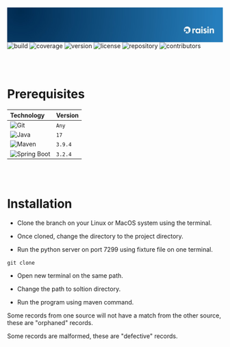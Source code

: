 <br />
<div>
  <a href="https://github.com/othneildrew/Best-README-Template">
    <img  style="float: right;"  src="src/main/resources/join_raisin_linkedIn.jpeg" alt="Logo" top="0" left="0">
  </a>
</div>

<!------------------------------------------------------------------------------------------------------------------------>

<br/>

![build](https://img.shields.io/badge/build-passing-blue)
![coverage](https://img.shields.io/badge/coverage-100-bright_green)
![version](https://img.shields.io/badge/version-1.0-navy)
![license](https://img.shields.io/badge/license-none-beige)
![repository](https://img.shields.io/badge/repository-private-brown)
![contributors](https://img.shields.io/badge/contributors-1-chocolate)

<br/>

<!------------------------------------------------------------------------------------------------------------------------>

<br/>

# Prerequisites

| Technology                               | Version |
| :---                                     | :---    |
| ![Git][git]                              | `Any`   |
| ![Java][java]                            |   `17`  |
| ![Maven][apache-maven]                   | `3.9.4` |
| ![Spring Boot][spring-boot]              | `3.2.4` |

<br/>

<!------------------------------------------------------------------------------------------------------------------------>

<br/>

# Installation

- Clone the branch on your Linux or MacOS system using the terminal.

- Once cloned, change the directory to the project directory.

- Run the python server on port 7299 using fixture file on one terminal.

```
git clone 
```
- Open new terminal on the same path.

- Change the path to soltion directory.

- Run the program using maven command.

Some records from one source will not have a match from the other source, these are "orphaned" records.

Some records are malformed, these are "defective" records.


<br/>

<!-------------------------------------------------------BADGES----------------------------------------------------------->

[developers]: https://github.com/imran-dev100/employee-management-tool/graphs/contributors
[spring-boot]: https://img.shields.io/badge/Spring_Boot-F2F4F9?style=for-the-badge&logo=spring-boot
[apache-maven]: https://img.shields.io/badge/apache_maven-C71A36?style=for-the-badge&logo=apachemaven&logoColor=white
[git]: https://img.shields.io/badge/GIT-E44C30?style=for-the-badge&logo=git&logoColor=white
[java]: https://img.shields.io/badge/java-%23ED8B00.svg?style=for-the-badge&logo=openjdk&logoColor=white

<br/>
<!------------------------------------------------------------------------------------------------------------------------>


